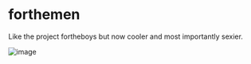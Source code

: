 # forthemen

Like the project fortheboys but now cooler and most importantly sexier.


![image](https://user-images.githubusercontent.com/51123580/120225075-e1fdbf80-c244-11eb-8530-c68e6abca7bd.png)

